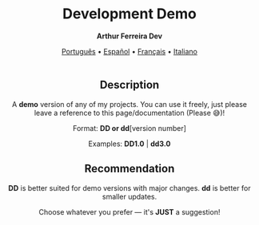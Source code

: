 <h1 align="center">Development Demo</h1>
<p align="center"><strong>Arthur Ferreira Dev</strong></p>

<div align="center">
    <a href="../pt-BR/demo.md">Português</a>
    <span>•</span>
    <a href="../es-ES/demo.md">Español</a>
    <span>•</span>
    <a href="../fr-FR/demo.md">Français</a>
    <span>•</span>
    <a href="../it-IT/">Italiano</a>
</div>
<br>

<section align="center">
    <h2>Description</h2>
    <p>
        A <strong>demo</strong> version of any of my projects. You can use it freely, just please leave a reference to this page/documentation (Please &#x1F605;)!
    </p>
    <p>
        Format: <strong>DD or dd</strong>[version number]
    </p>
    <p>
        Examples: <strong>DD1.0</strong> | <strong>dd3.0</strong>
    </p>
    <h2>Recommendation</h2>
    <p>
        <strong>DD</strong> is better suited for demo versions with major changes. <strong>dd</strong> is better for smaller updates.
    </p>
    <p>
        Choose whatever you prefer — it's <strong>JUST</strong> a suggestion!
    </p>
</section>